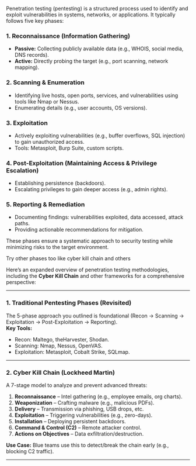 Penetration testing (pentesting) is a structured process used to identify and exploit vulnerabilities in systems, networks, or applications. It typically follows five key phases:

### **1. Reconnaissance (Information Gathering)**  
- **Passive:** Collecting publicly available data (e.g., WHOIS, social media, DNS records).  
- **Active:** Directly probing the target (e.g., port scanning, network mapping).  

### **2. Scanning & Enumeration**  
- Identifying live hosts, open ports, services, and vulnerabilities using tools like Nmap or Nessus.  
- Enumerating details (e.g., user accounts, OS versions).  

### **3. Exploitation**  
- Actively exploiting vulnerabilities (e.g., buffer overflows, SQL injection) to gain unauthorized access.  
- Tools: Metasploit, Burp Suite, custom scripts.  

### **4. Post-Exploitation (Maintaining Access & Privilege Escalation)**  
- Establishing persistence (backdoors).  
- Escalating privileges to gain deeper access (e.g., admin rights).  

### **5. Reporting & Remediation**  
- Documenting findings: vulnerabilities exploited, data accessed, attack paths.  
- Providing actionable recommendations for mitigation.  

These phases ensure a systematic approach to security testing while minimizing risks to the target environment.

Try other phases too like cyber kill chain and others


Here’s an expanded overview of penetration testing methodologies, including the **Cyber Kill Chain** and other frameworks for a comprehensive perspective:

---

### **1. Traditional Pentesting Phases (Revisited)**  
The 5-phase approach you outlined is foundational (Recon → Scanning → Exploitation → Post-Exploitation → Reporting).  
**Key Tools:**  
- Recon: Maltego, theHarvester, Shodan.  
- Scanning: Nmap, Nessus, OpenVAS.  
- Exploitation: Metasploit, Cobalt Strike, SQLmap.  

---

### **2. Cyber Kill Chain (Lockheed Martin)**  
A 7-stage model to analyze and prevent advanced threats:  
1. **Reconnaissance** – Intel gathering (e.g., employee emails, org charts).  
2. **Weaponization** – Crafting malware (e.g., malicious PDFs).  
3. **Delivery** – Transmission via phishing, USB drops, etc.  
4. **Exploitation** – Triggering vulnerabilities (e.g., zero-days).  
5. **Installation** – Deploying persistent backdoors.  
6. **Command & Control (C2)** – Remote attacker control.  
7. **Actions on Objectives** – Data exfiltration/destruction.  

**Use Case:** Blue teams use this to detect/break the chain early (e.g., blocking C2 traffic).  

---

###